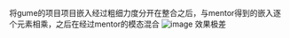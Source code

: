 将gume的项目项目嵌入经过粗细力度分开在整合之后，与mentor得到的嵌入逐个元素相乘，之后在经过mentor的模态混合
![image](https://github.com/user-attachments/assets/5b211cf8-8161-4170-a5b3-dd227fcbe3f2)
效果极差
